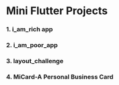 # Mini Flutter Projects

### 1. i_am_rich app
### 2. i_am_poor_app
### 3. layout_challenge
### 4. MiCard-A Personal Business Card
